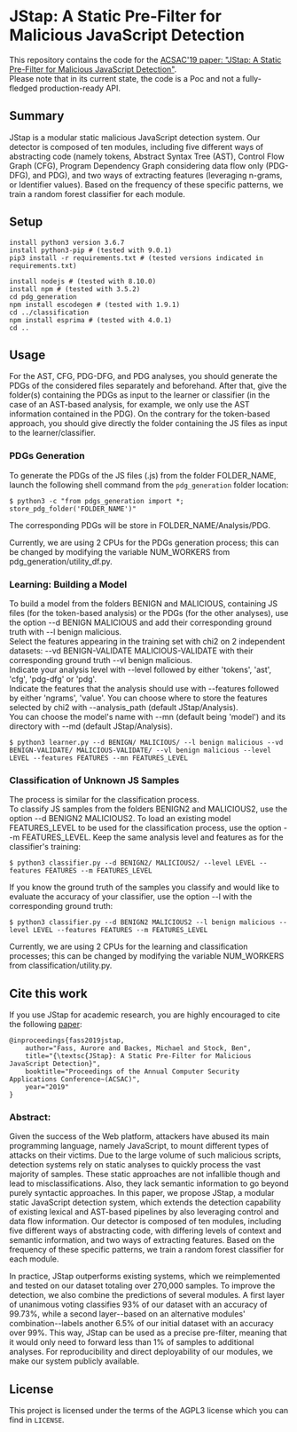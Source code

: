 # JStap: A Static Pre-Filter for Malicious JavaScript Detection

This repository contains the code for the [ACSAC'19 paper: "JStap: A Static Pre-Filter for Malicious JavaScript Detection"](https://swag.cispa.saarland/papers/fass2019jstap.pdf).  
Please note that in its current state, the code is a Poc and not a fully-fledged production-ready API.


## Summary
JStap is a modular static malicious JavaScript detection system. Our detector is composed of ten modules, including five different ways of abstracting code (namely tokens, Abstract Syntax Tree (AST), Control Flow Graph (CFG), Program Dependency Graph considering data flow only (PDG-DFG), and PDG), and two ways of extracting features (leveraging n-grams, or Identifier values). Based on the frequency of these specific patterns, we train a random forest classifier for each module. 

## Setup

```
install python3 version 3.6.7
install python3-pip # (tested with 9.0.1)
pip3 install -r requirements.txt # (tested versions indicated in requirements.txt)

install nodejs # (tested with 8.10.0)
install npm # (tested with 3.5.2)
cd pdg_generation
npm install escodegen # (tested with 1.9.1)
cd ../classification
npm install esprima # (tested with 4.0.1)
cd ..
```


## Usage

For the AST, CFG, PDG-DFG, and PDG analyses, you should generate the PDGs of the considered files separately and beforehand. After that, give the folder(s) containing the PDGs as input to the learner or classifier (in the case of an AST-based analysis, for example, we only use the AST information contained in the PDG).
On the contrary for the token-based approach, you should give directly the folder containing the JS files as input to the learner/classifier.


### PDGs Generation

To generate the PDGs of the JS files (.js) from the folder FOLDER\_NAME, launch the following shell command from the ```pdg_generation``` folder location:
```
$ python3 -c "from pdgs_generation import *; store_pdg_folder('FOLDER_NAME')"
```

The corresponding PDGs will be store in FOLDER\_NAME/Analysis/PDG.

Currently, we are using 2 CPUs for the PDGs generation process; this can be changed by modifying the variable NUM\_WORKERS from pdg\_generation/utility\_df.py.


### Learning: Building a Model

To build a model from the folders BENIGN and MALICIOUS, containing JS files (for the token-based analysis) or the PDGs (for the other analyses), use the option --d BENIGN MALICIOUS and add their corresponding ground truth with --l benign malicious.  
Select the features appearing in the training set with chi2 on 2 independent datasets: --vd BENIGN-VALIDATE MALICIOUS-VALIDATE with their corresponding ground truth --vl benign malicious.  
Indicate your analysis level with --level followed by either 'tokens', 'ast', 'cfg', 'pdg-dfg' or 'pdg'.  
Indicate the features that the analysis should use with --features followed by either 'ngrams', 'value'. You can choose where to store the features selected by chi2 with --analysis_path (default JStap/Analysis).  
You can choose the model's name with --mn (default being 'model') and its directory with --md (default JStap/Analysis).

```
$ python3 learner.py --d BENIGN/ MALICIOUS/ --l benign malicious --vd BENIGN-VALIDATE/ MALICIOUS-VALIDATE/ --vl benign malicious --level LEVEL --features FEATURES --mn FEATURES_LEVEL
```


### Classification of Unknown JS Samples
The process is similar for the classification process.  
To classify JS samples from the folders BENIGN2 and MALICIOUS2, use the option --d BENIGN2 MALICIOUS2. To load an existing model FEATURES_LEVEL to be used for the classification process, use the option --m FEATURES_LEVEL. Keep the same analysis level and features as for the classifier's training:

```
$ python3 classifier.py --d BENIGN2/ MALICIOUS2/ --level LEVEL --features FEATURES --m FEATURES_LEVEL
```

If you know the ground truth of the samples you classify and would like to evaluate the accuracy of your classifier, use the option --l with the corresponding ground truth:

```
$ python3 classifier.py --d BENIGN2 MALICIOUS2 --l benign malicious --level LEVEL --features FEATURES --m FEATURES_LEVEL
```


Currently, we are using 2 CPUs for the learning and classification processes; this can be changed by modifying the variable NUM\_WORKERS from classification/utility.py.


## Cite this work
If you use JStap for academic research, you are highly encouraged to cite the following [paper](https://swag.cispa.saarland/papers/fass2019jstap.pdf):
```
@inproceedings{fass2019jstap,
    author="Fass, Aurore and Backes, Michael and Stock, Ben",
    title="{\textsc{JStap}: A Static Pre-Filter for Malicious JavaScript Detection}",
    booktitle="Proceedings of the Annual Computer Security Applications Conference~(ACSAC)",
    year="2019"
}
```

### Abstract:

Given the success of the Web platform, attackers have abused its main programming language, namely JavaScript, to mount different types of attacks on their victims. Due to the large volume of such malicious scripts, detection systems rely on static analyses to quickly process the vast majority of samples. These static approaches are not infallible though and lead to misclassifications. Also, they lack semantic information to go beyond purely syntactic approaches.
In this paper, we propose JStap, a modular static JavaScript detection system, which extends the detection capability of existing lexical and AST-based pipelines by also leveraging control and data flow information.
Our detector is composed of ten modules, including five different ways of abstracting code, with differing levels of context and semantic information, and two ways of extracting features. Based on the frequency of these specific patterns, we train a random forest classifier for each module.

In practice, JStap outperforms existing systems, which we reimplemented and tested on our dataset totaling over 270,000 samples. To improve the detection, we also combine the predictions of several modules. A first layer of unanimous voting classifies 93% of our dataset with an accuracy of 99.73%, while a second layer--based on an alternative modules' combination--labels another 6.5% of our initial dataset with an accuracy over 99%. This way, JStap can be used as a precise pre-filter, meaning that it would only need to forward less than 1% of samples to additional analyses. For reproducibility and direct deployability of our modules, we make our system publicly available.


## License

This project is licensed under the terms of the AGPL3 license which you can find in ```LICENSE```.
